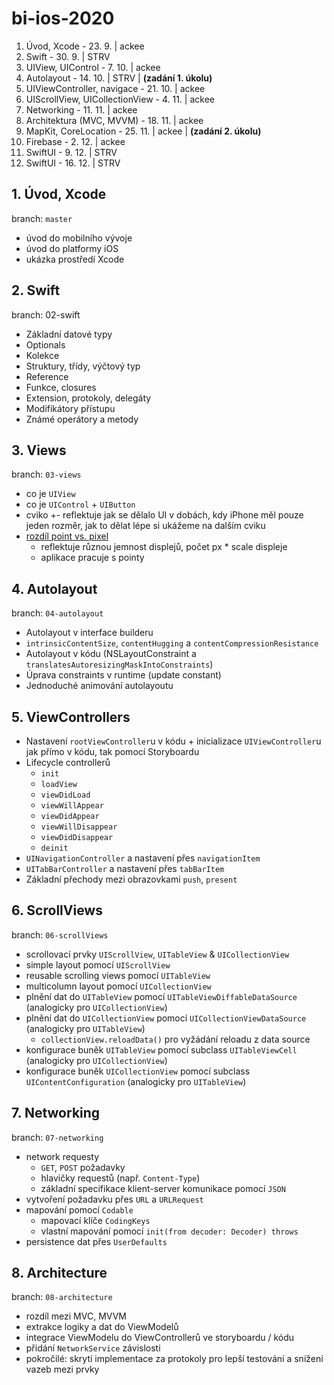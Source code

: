 # bi-ios-2020

1. Úvod, Xcode - 23. 9. | ackee
2. Swift - 30. 9. | STRV
3. UIView, UIControl - 7. 10. | ackee
4. Autolayout - 14. 10. | STRV | **(zadání 1. úkolu)**
5. UIViewController, navigace - 21. 10. | ackee
6. UIScrollView, UICollectionView - 4. 11. | ackee
7. Networking - 11. 11. | ackee
8. Architektura (MVC, MVVM) - 18. 11. | ackee
9. MapKit, CoreLocation - 25. 11. | ackee | **(zadání 2. úkolu)**
10. Firebase - 2. 12. | ackee
11. SwiftUI - 9. 12. | STRV
12. SwiftUI - 16. 12. | STRV

## 1. Úvod, Xcode

branch: `master`

- úvod do mobilního vývoje
- úvod do platformy iOS
- ukázka prostředí Xcode

## 2. Swift
branch: 02-swift

- Základní datové typy
- Optionals
- Kolekce
- Struktury, třídy, výčtový typ
- Reference
- Funkce, closures
- Extension, protokoly, delegáty
- Modifikátory přístupu
- Známé operátory a metody

## 3. Views

branch: `03-views`

- co je `UIView`
- co je `UIControl` + `UIButton`
- cviko +- reflektuje jak se dělalo UI v dobách, kdy iPhone měl pouze jeden rozměr, jak to dělat lépe si ukážeme na dalším cviku
- [rozdíl point vs. pixel](https://www.paintcodeapp.com/news/ultimate-guide-to-iphone-resolutions)
    - reflektuje různou jemnost displejů, počet px * scale displeje 
    - aplikace pracuje s pointy

## 4. Autolayout

branch: `04-autolayout`

- Autolayout v interface builderu
- `intrinsicContentSize`, `contentHugging` a `contentCompressionResistance`
- Autolayout v kódu (NSLayoutConstraint a `translatesAutoresizingMaskIntoConstraints`)
- Úprava constraints v runtime (update constant)
- Jednoduché animování autolayoutu

## 5. ViewControllers

- Nastavení `rootViewController`u v kódu + inicializace `UIViewController`u jak přímo v kódu, tak pomocí Storyboardu
- Lifecycle controllerů
    * `init`
    * `loadView`
    * `viewDidLoad`
    * `viewWillAppear`
    * `viewDidAppear`
    * `viewWillDisappear`
    * `viewDidDisappear`
    * `deinit`
- `UINavigationController` a nastavení přes `navigationItem`
- `UITabBarController` a nastavení přes `tabBarItem`
- Základní přechody mezi obrazovkami `push`, `present`

## 6. ScrollViews

branch: `06-scrollViews`

- scrollovací prvky `UIScrollView`, `UITableView` & `UICollectionView`
- simple layout pomocí `UIScrollView`
- reusable scrolling views pomocí `UITableView`
- multicolumn layout pomocí `UICollectionView`
- plnění dat do `UITableView` pomocí `UITableViewDiffableDataSource` (analogicky pro `UICollectionView`)
- plnění dat do `UICollectionView` pomocí `UICollectionViewDataSource` (analogicky pro `UITableView`)
    - `collectionView.reloadData()` pro vyžádání reloadu z data source 
- konfigurace buněk `UITableView` pomocí subclass `UITableViewCell` (analogicky pro `UICollectionView`)
- konfigurace buněk `UICollectionView` pomocí subclass `UIContentConfiguration` (analogicky pro `UITableView`)

## 7. Networking

branch: `07-networking`

- network requesty
    - `GET`, `POST` požadavky
    - hlavičky requestů (např. `Content-Type`)
    - základní specifikace klient-server komunikace pomocí `JSON`
- vytvoření požadavku přes `URL` a `URLRequest`
- mapování pomocí `Codable`
    - mapovací klíče `CodingKeys`
    - vlastní mapování pomocí `init(from decoder: Decoder) throws`
- persistence dat přes `UserDefaults`

## 8. Architecture

branch: `08-architecture`

- rozdíl mezi MVC, MVVM
- extrakce logiky a dat do ViewModelů
- integrace ViewModelu do ViewControllerů ve storyboardu / kódu
- přidání `NetworkService` závislosti
- pokročilé: skrytí implementace za protokoly pro lepší testování a snížení vazeb mezi prvky
